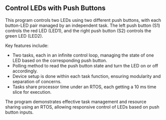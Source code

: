 ## Control LEDs with Push Buttons

This program controls two LEDs using two different push buttons, with each button-LED pair managed by an independent task. The left push button (S1) controls the red LED (LED1), and the right push button (S2) controls the green LED (LED2).

Key features include:
- Two tasks, each in an infinite control loop, managing the state of one LED based on the corresponding push button.
- Polling method to read the push button state and turn the LED on or off accordingly.
- Device setup is done within each task function, ensuring modularity and separation of concerns.
- Tasks share processor time under an RTOS, each getting a 10 ms time slice for execution.

The program demonstrates effective task management and resource sharing using an RTOS, allowing responsive control of LEDs based on push button inputs.